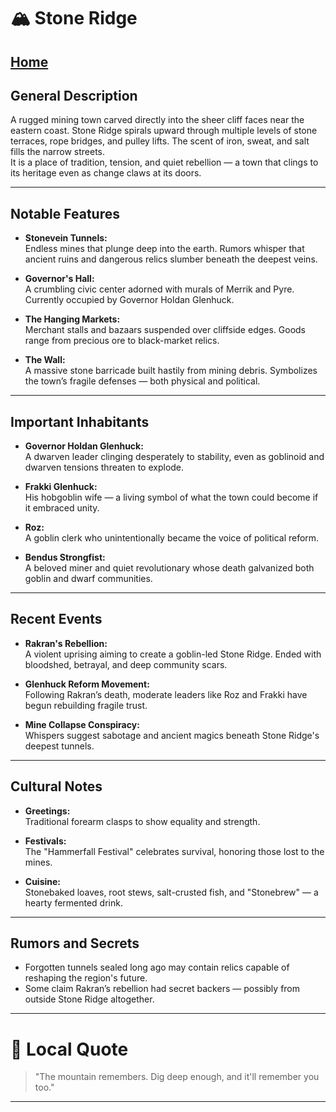# 🏔️ Stone Ridge
[Home](/README.md)
---

## General Description
A rugged mining town carved directly into the sheer cliff faces near the eastern coast. Stone Ridge spirals upward through multiple levels of stone terraces, rope bridges, and pulley lifts. The scent of iron, sweat, and salt fills the narrow streets.  
It is a place of tradition, tension, and quiet rebellion — a town that clings to its heritage even as change claws at its doors.

---

## Notable Features
- **Stonevein Tunnels:**  
  Endless mines that plunge deep into the earth. Rumors whisper that ancient ruins and dangerous relics slumber beneath the deepest veins.
  
- **Governor's Hall:**  
  A crumbling civic center adorned with murals of Merrik and Pyre. Currently occupied by Governor Holdan Glenhuck.

- **The Hanging Markets:**  
  Merchant stalls and bazaars suspended over cliffside edges. Goods range from precious ore to black-market relics.

- **The Wall:**  
  A massive stone barricade built hastily from mining debris. Symbolizes the town’s fragile defenses — both physical and political.

---

## Important Inhabitants
- **Governor Holdan Glenhuck:**  
  A dwarven leader clinging desperately to stability, even as goblinoid and dwarven tensions threaten to explode.
  
- **Frakki Glenhuck:**  
  His hobgoblin wife — a living symbol of what the town could become if it embraced unity.

- **Roz:**  
  A goblin clerk who unintentionally became the voice of political reform.

- **Bendus Strongfist:**  
  A beloved miner and quiet revolutionary whose death galvanized both goblin and dwarf communities.

---

## Recent Events
- **Rakran's Rebellion:**  
  A violent uprising aiming to create a goblin-led Stone Ridge. Ended with bloodshed, betrayal, and deep community scars.
  
- **Glenhuck Reform Movement:**  
  Following Rakran’s death, moderate leaders like Roz and Frakki have begun rebuilding fragile trust.

- **Mine Collapse Conspiracy:**  
  Whispers suggest sabotage and ancient magics beneath Stone Ridge's deepest tunnels.

---

## Cultural Notes
- **Greetings:**  
  Traditional forearm clasps to show equality and strength.

- **Festivals:**  
  The "Hammerfall Festival" celebrates survival, honoring those lost to the mines.

- **Cuisine:**  
  Stonebaked loaves, root stews, salt-crusted fish, and "Stonebrew" — a hearty fermented drink.

---

## Rumors and Secrets
- Forgotten tunnels sealed long ago may contain relics capable of reshaping the region's future.
- Some claim Rakran’s rebellion had secret backers — possibly from outside Stone Ridge altogether.

---

# 🌟 Local Quote
> "The mountain remembers. Dig deep enough, and it'll remember you too."

---